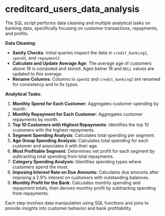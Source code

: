 # creditcard_users_data_analysis

The SQL script performs data cleaning and multiple analytical tasks on banking data, specifically focusing on customer transactions, repayments, and profits. 

**Data Cleaning**:
- **Sanity Checks**: Initial queries inspect the data in `credit_banking2`, `spend2`, and `repayment2`.
- **Calculate and Update Average Age**: The average age of customers above 18 is computed and stored. Ages below 18 and `NULL` values are updated to this average.
- **Rename Columns**: Columns in `spend2` and `credit_banking2` are renamed for consistency and to fix typos.

**Analytical Tasks**:
1. **Monthly Spend for Each Customer**: Aggregates customer spending by month.
2. **Monthly Repayment for Each Customer**: Aggregates customer repayments by month.
3. **Top 10 Customers with Highest Repayments**: Identifies the top 10 customers with the highest repayments.
4. **Segment Spending Analysis**: Calculates total spending per segment.
5. **Age Group Spending Analysis**: Calculates total spending for each customer and associates it with their age.
6. **Most Profitable Segment**: Determines net profit for each segment by subtracting total spending from total repayments.
7. **Category Spending Analysis**: Identifies spending types where customers spend the most.
8. **Imposing Interest Rate on Due Amounts**: Calculates due amounts after imposing a 2.9% interest on customers with outstanding balances.
9. **Monthly Profit for the Bank**: Calculates monthly spending and repayment totals, then derives monthly profit by subtracting spending from repayments.

Each step involves data manipulation using SQL functions and joins to provide insights into customer behavior and bank profitability.

